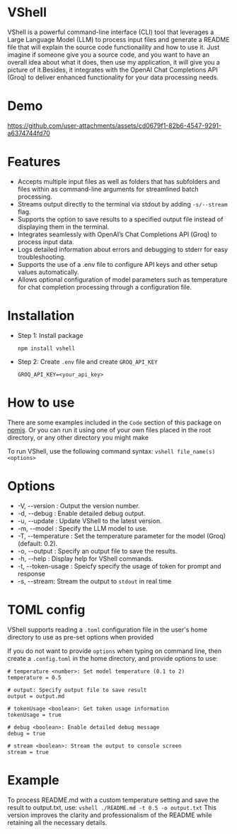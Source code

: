 # VShell

VShell is a powerful command-line interface (CLI) tool that leverages a Large Language Model (LLM) to process input files and generate a README file that will explain the source code functionaility and how to use it. Just imagine if someone give you a source code, and you want to have an overall idea about what it does, then use my application, it will give you a picture of it.Besides, it integrates with the OpenAI Chat Completions API (Groq) to deliver enhanced functionality for your data processing needs.

# Demo

https://github.com/user-attachments/assets/cd0679f1-82b6-4547-9291-a6374744fd70

# Features

- Accepts multiple input files as well as folders that has subfolders and files within as command-line arguments for streamlined batch processing.
- Streams output directly to the terminal via stdout by adding `-s/--stream` flag.
- Supports the option to save results to a specified output file instead of displaying them in the terminal.
- Integrates seamlessly with OpenAI’s Chat Completions API (Groq) to process input data.
- Logs detailed information about errors and debugging to stderr for easy troubleshooting.
- Supports the use of a .env file to configure API keys and other setup values automatically.
- Allows optional configuration of model parameters such as temperature for chat completion processing through a configuration file.

# Installation

- Step 1: Install package

  `npm install vshell`

- Step 2: Create `.env` file and create `GROQ_API_KEY`

  ```
  GROQ_API_KEY=<your_api_key>
  ```

# How to use

There are some examples included in the `Code` section of this package on [npmjs](https://www.npmjs.com/package/vshell?activeTab=code). Or you can run it using one of your own files placed in the root directory, or any other directory you might make

To run VShell, use the following command syntax:
`vshell file_name(s) <options>`

# Options

- -V, --version : Output the version number.
- -d, --debug : Enable detailed debug output.
- -u, --update : Update VShell to the latest version.
- -m, --model <model> : Specify the LLM model to use.
- -T, --temperature <number> : Set the temperature parameter for the model (Groq) (default: 0.2).
- -o, --output <file> : Specify an output file to save the results.
- -h, --help : Display help for VShell commands.
- -t, --token-usage : Speicfy specify the usage of token for prompt and response
- -s, --stream: Stream the output to `stdout` in real time

# TOML config

VShell supports reading a `.toml` configuration file in the user's home directory to use as pre-set options when provided

If you do not want to provide `options` when typing on command line, then create a `.config.toml` in the home directory, and provide options to use:

```
# temperature <number>: Set model temperature (0.1 to 2)
temperature = 0.5

# output: Specify output file to save result
output = output.md

# tokenUsage <boolean>: Get token usage information
tokenUsage = true

# debug <boolean>: Enable detailed debug message
debug = true

# stream <boolean>: Stream the output to console screen
stream = true
```

# Example

To process README.md with a custom temperature setting and save the result to output.txt, use:
`vshell ./README.md -t 0.5 -o output.txt`
This version improves the clarity and professionalism of the README while retaining all the necessary details.
